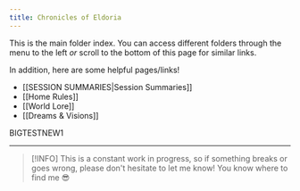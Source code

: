 ```yaml
---
title: Chronicles of Eldoria
---
```

This is the main folder index. You can access different folders through the menu to the left *or* scroll to the bottom of this page for similar links.

In addition, here are some helpful pages/links!
- [[SESSION SUMMARIES|Session Summaries]]
- [[Home Rules]]
- [[World Lore]]
- [[Dreams & Visions]]

BIGTESTNEW1

---

>[!INFO] This is a constant work in progress, so if something breaks or goes wrong, please don't hesitate to let me know! You know where to find me 😎
